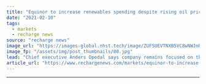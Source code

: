 ```yaml
---
title: "Equinor to increase renewables spending despite rising oil prices"
date: "2021-02-10"
tags: 
  - markets
  - recharge news
source: "recharge news"
image_url: "https://images-global.nhst.tech/image/ZUFSUEVTNXB5VC8wNWJnR21GNmVURkRyaEdPcnprZFhnN2Z0eDE0ZDFLTT0=/nhst/binary/04980b7c2655393d5ef5710f859ca623"
image_fp: "/assets/img/post_thumbnails/80.jpg"
lead: "Chief executive Anders Opedal says company remains focused on the long game, with oil demand expected to taper off after 2030"
article_url: "https://www.rechargenews.com/markets/equinor-to-increase-renewables-spending-despite-rising-oil-prices/2-1-961002"
---
```


---
